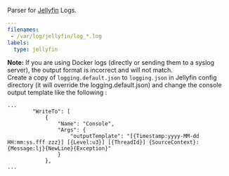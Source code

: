 Parser for [Jellyfin](https://jellyfin.org)  Logs.

```yaml
---
filenames:
 - /var/log/jellyfin/log_*.log
labels:
  type: jellyfin
```

**Note:** If you are using Docker logs (directly or sending them to a syslog server), the output format is incorrect and will not match.  
Create a copy of `logging.default.json` to `logging.json` in Jellyfin config directory (it will override the logging.default.json) and change the console output template like the following :  
```
...
        "WriteTo": [
            {
                "Name": "Console",
                "Args": {
                    "outputTemplate": "[{Timestamp:yyyy-MM-dd HH:mm:ss.fff zzz}] [{Level:u3}] [{ThreadId}] {SourceContext}: {Message:lj}{NewLine}{Exception}"
                }
            },
...
```
